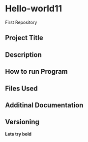 # Hello-world11
First Repository
## Project Title 
## Description
## How to run Program
## Files Used
## Additinal Documentation
## Versioning


**Lets try bold**
